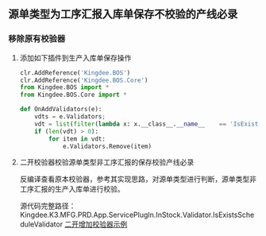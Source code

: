 ## 源单类型为工序汇报入库单保存不校验的产线必录

### 移除原有校验器

1.	添加如下插件到生产入库单保存操作

    ```python
    clr.AddReference('Kingdee.BOS')
    clr.AddReference('Kingdee.BOS.Core')
    from Kingdee.BOS import *
    from Kingdee.BOS.Core import *

    def OnAddValidators(e):
    	vdts = e.Validators;
    	vdt = list(filter(lambda x: x.__class__.__name__    == 'IsExistsScheduleValidator' , vdts))
    	if (len(vdt) > 0):
    		for item in vdt:
    			e.Validators.Remove(item)
    ```

2. 二开校验器校验源单类型非工序汇报的保存校验产线必录

    反编译查看原本校验器，参考其实现思路，对源单类型进行判断，源单类型非工序汇报的生产入库单进行校验。

    源代码完整路径：Kingdee.K3.MFG.PRD.App.ServicePlugIn.InStock.Validator.IsExistsScheduleValidator
    [二开增加校验器示例](https://vip.kingdee.com/article/266283188564255488?productLineId=1)